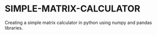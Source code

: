 # SIMPLE-MATRIX-CALCULATOR
Creating a simple matrix calculator in python using numpy and pandas libraries.
